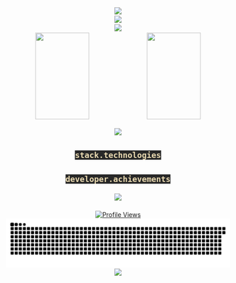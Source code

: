 <div align="center">
  <img src="https://capsule-render.vercel.app/api?type=waving&color=d79921&height=200&section=header&text=RyAlcantara&fontSize=70&fontColor=ebdbb2&animation=fadeIn&fontAlignY=38&desc=~/developer&descAlignY=55&descAlign=62"/>
</div>

<div align="center">
  <img width="400" src="https://i.pinimg.com/originals/e7/b8/7a/e7b87a8252bef678e1dd65e631808786.gif"/>
  <br/>
  <img src="https://readme-typing-svg.demolab.com?font=JetBrains+Mono&weight=500&size=22&pause=1000&color=D79921&center=true&vCenter=true&width=435&lines=const+developer+%3D+%7B;%E2%80%8E+%E2%80%8Ecreative%3A+true%2C;%E2%80%8E+%E2%80%8Ecoding%3A+true;%7D" />
</div>

<div align="center">
  <img width="49%" height="195px" src="https://github-readme-stats.vercel.app/api?username=Ryalcantara&show_icons=true&count_private=true&hide_border=true&title_color=d79921&icon_color=98971a&text_color=ebdbb2&bg_color=282828" /> 
  <img width="49%" height="195px" src="https://github-readme-streak-stats.herokuapp.com/?user=Ryalcantara&theme=gruvbox&hide_border=true"/>
</div>

<br/>

<div align="center">
  <img src="https://github-readme-stats.vercel.app/api/top-langs/?username=Ryalcantara&layout=compact&hide_border=true&title_color=d79921&text_color=ebdbb2&bg_color=282828" />
</div>

<h2 align="center">
  <pre><code style="background-color: #282828; color: #ebdbb2">stack.technologies</code></pre>
</h2>



<h2 align="center">
  <pre><code style="background-color: #282828; color: #ebdbb2">developer.achievements</code></pre>
</h2>

<div align="center">
  <img src="https://github-profile-trophy.vercel.app/?username=Ryalcantara&theme=gruvbox&no-frame=true&no-bg=true&margin-w=4&column=7"/>
</div>

<div align="center" style="margin-top: 20px;">
  <a href="https://github.com/Ryalcantara">
    <img src="https://img.shields.io/badge/Profile%20Views-1234-d79921?style=for-the-badge&logo=github&logoColor=white&labelColor=282828" alt="Profile Views"/>
  </a>
</div>

<div align="center">
  <img src="https://raw.githubusercontent.com/Ryalcantara/Ryalcantara/output/snake.svg" alt="Snake animation"/>
</div>

<div align="center">
  <img src="https://capsule-render.vercel.app/api?type=waving&color=d79921&height=120&section=footer"/>
</div>
